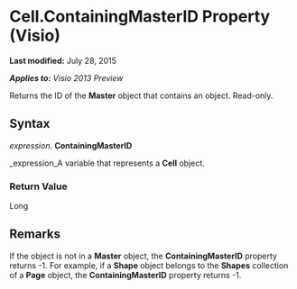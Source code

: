 
# Cell.ContainingMasterID Property (Visio)

 **Last modified:** July 28, 2015

 _**Applies to:** Visio 2013 Preview_

Returns the ID of the  **Master** object that contains an object. Read-only.


## Syntax

 _expression_. **ContainingMasterID**

 _expression_A variable that represents a  **Cell** object.


### Return Value

Long


## Remarks

If the object is not in a  **Master** object, the **ContainingMasterID** property returns -1. For example, if a **Shape** object belongs to the **Shapes** collection of a **Page** object, the **ContainingMasterID** property returns -1.

